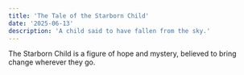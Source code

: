 ```yaml
---
title: 'The Tale of the Starborn Child'
date: '2025-06-13'
description: 'A child said to have fallen from the sky.'
---
```


The Starborn Child is a figure of hope and mystery, believed to bring change wherever they go.
